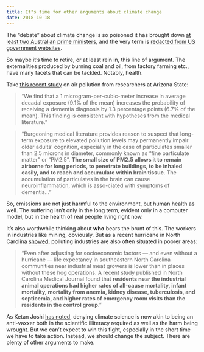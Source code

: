 ```yaml
---
title: It"s time for other arguments about climate change
date: 2018-10-18
---
```


<!--kg-card-begin: html--><p>The &#8220;debate&#8221; about climate change is so poisoned it has brought down <a href="https://www.abc.net.au/news/2018-08-24/malcolm-turnbull-liberal-party-fear-comes-to-pass/10160764">at least two Australian prime ministers</a>, and the very term is <a href="https://www.vox.com/energy-and-environment/2017/11/9/16619120/trump-administration-removing-climate-change-epa-online-website">redacted from US government websites</a>.</p>
<p>So maybe it&#8217;s time to retire, or at least rein in, this line of argument. The externalities produced by burning coal and oil, from factory farming etc., have many facets that can be tackled. Notably, health.</p>
<p>Take <a href="http://papers.nber.org/tmp/83409-w24970.pdf" target="_blank" rel="noopener noreferrer">this recent study</a> on air pollution from researchers at Arizona State:</p>
<blockquote><p>
&#8220;We find that a 1 microgram-per-cubic-meter increase in average decadal exposure (9.1% of the mean) increases the probability of receiving a dementia diagnosis by 1.3 percentage points (6.7% of the mean). This finding is consistent with hypotheses from the medical literature.&#8221;
</p></blockquote>
<p><!----></p>
<blockquote><p>
&#8220;Burgeoning medical literature provides reason to suspect that long-term exposure to elevated pollution levels may permanently impair older adults’ cognition, especially in the case of particulates smaller than 2.5 microns in diameter, commonly known as “fine particulate matter” or “PM2.5”. <strong>The small size of PM2.5 allows it to remain airborne for long periods, to penetrate buildings, to be inhaled easily, and to reach and accumulate within brain tissue</strong>. The accumulation of particulates in the brain can cause neuroinflammation, which is asso-ciated with symptoms of dementia&#8230;&#8221;
</p></blockquote>
<p>So, emissions are not just harmful to the environment, but human health as well. The suffering isn&#8217;t only in the long term, evident only in a computer model, but in the health of real people living right now.</p>
<p>It&#8217;s also worthwhile thinking about <strong>who</strong> bears the brunt of this. The workers in industries like mining, obviously. But as a recent hurricane in North Carolina <a href="https://www.washingtonpost.com/outlook/2018/09/22/i-saw-florence-sending-millions-gallons-animal-poop-flooding-across-north-carolina/">showed</a>, polluting industries are also often situated in poorer areas:</p>
<blockquote><p>
&#8220;Even after adjusting for socioeconomic factors — and even without a hurricane — life expectancy in southeastern North Carolina communities near industrial meat growers is lower than in places without these hog operations. A recent study published in North Carolina Medical Journal found that <strong>residents near the industrial animal operations had higher rates of all-cause mortality, infant mortality, mortality from anemia, kidney disease, tuberculosis, and septicemia, and higher rates of emergency room visits than the residents in the control group</strong>.&#8221;
</p></blockquote>
<p>As Ketan Joshi <a href="https://twitter.com/KetanJ0/status/1052699730382217221?s=20">has noted</a>, denying climate science is now akin to being an anti-vaxxer both in the scientific illiteracy required as well as the harm being wrought. But we can&#8217;t expect to win this fight, especially in the short time we have to take action. Instead, we should change the subject. There are plenty of other arguments to make.</p>
<!--kg-card-end: html-->